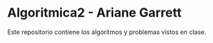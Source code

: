 # Algoritmica2 - Ariane Garrett
Este repositorio contiene los algoritmos y problemas vistos en clase.
